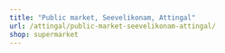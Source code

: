 ```yaml
---
title: "Public market, Seevelikonam, Attingal"
url: /attingal/public-market-seevelikonam-attingal/
shop: supermarket
---
```

